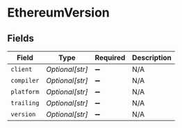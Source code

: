 # EthereumVersion


## Fields

| Field              | Type               | Required           | Description        |
| ------------------ | ------------------ | ------------------ | ------------------ |
| `client`           | *Optional[str]*    | :heavy_minus_sign: | N/A                |
| `compiler`         | *Optional[str]*    | :heavy_minus_sign: | N/A                |
| `platform`         | *Optional[str]*    | :heavy_minus_sign: | N/A                |
| `trailing`         | *Optional[str]*    | :heavy_minus_sign: | N/A                |
| `version`          | *Optional[str]*    | :heavy_minus_sign: | N/A                |